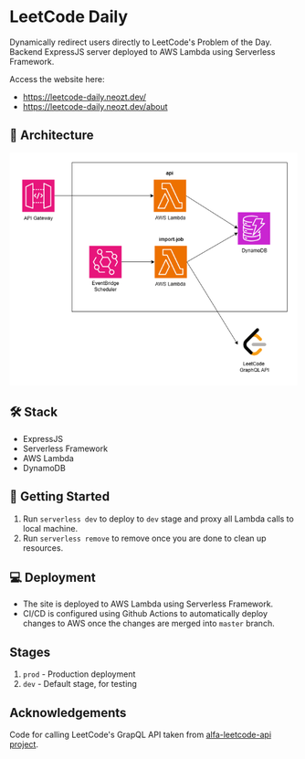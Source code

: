 # LeetCode Daily

Dynamically redirect users directly to LeetCode's Problem of the Day. Backend ExpressJS server deployed to AWS Lambda
using Serverless Framework.

Access the website here:

- https://leetcode-daily.neozt.dev/
- https://leetcode-daily.neozt.dev/about

## 🏢 Architecture

![Architecture diagram](docs/architecture.drawio.png)

## 🛠️ Stack

- ExpressJS
- Serverless Framework
- AWS Lambda
- DynamoDB

## 🚀 Getting Started

1. Run `serverless dev` to deploy to `dev` stage and proxy all Lambda calls to local machine.
2. Run `serverless remove` to remove once you are done to clean up resources.

## 💻 Deployment

- The site is deployed to AWS Lambda using Serverless Framework.
- CI/CD is configured using Github Actions to automatically deploy changes to AWS once the changes are merged into
  `master` branch.

## Stages

1. `prod` - Production deployment
2. `dev` - Default stage, for testing

## Acknowledgements

Code for calling LeetCode's GrapQL API taken
from [alfa-leetcode-api project](https://github.com/alfaarghya/alfa-leetcode-api).
